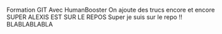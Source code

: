 Formation GIT
Avec HumanBooster
On ajoute des trucs encore et encore 
SUPER ALEXIS EST SUR LE REPOS
Super je suis sur le repo !!
BLABLABLABLA

